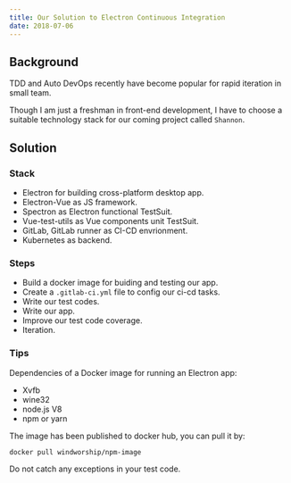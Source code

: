```yaml
---
title: Our Solution to Electron Continuous Integration
date: 2018-07-06
---
```


## Background

TDD and Auto DevOps recently have become popular for rapid iteration in small team.

Though I am just a freshman in front-end development, I have to choose a suitable technology stack for our coming project called `Shannon`.

## Solution

### Stack

- Electron for building cross-platform desktop app.
- Electron-Vue as JS framework.
- Spectron as Electron functional TestSuit.
- Vue-test-utils as Vue components unit TestSuit.
- GitLab, GitLab runner as CI-CD envrionment.
- Kubernetes as backend.

### Steps

- Build a docker image for buiding and testing our app.
- Create a `.gitlab-ci.yml` file to config our ci-cd tasks.
- Write our test codes.
- Write our app.
- Improve our test code coverage.
- Iteration.

### Tips

Dependencies of a Docker image for running an Electron app:

- Xvfb
- wine32
- node.js V8
- npm or yarn

The image has been published to docker hub, you can pull it by:

```bash
docker pull windworship/npm-image
```

Do not catch any exceptions in your test code.

